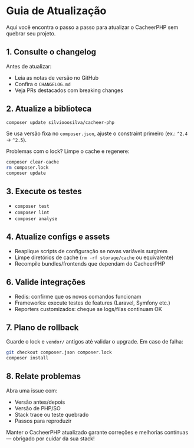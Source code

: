 # Guia de Atualização

Aqui você encontra o passo a passo para atualizar o CacheerPHP sem quebrar seu projeto.

## 1. Consulte o changelog

Antes de atualizar:

- Leia as notas de versão no GitHub
- Confira o `CHANGELOG.md`
- Veja PRs destacados com breaking changes

## 2. Atualize a biblioteca

```sh
composer update silviooosilva/cacheer-php
```

Se usa versão fixa no `composer.json`, ajuste o constraint primeiro (ex.: `^2.4` → `^2.5`).

Problemas com o lock? Limpe o cache e regenere:

```sh
composer clear-cache
rm composer.lock
composer update
```

## 3. Execute os testes

- `composer test`
- `composer lint`
- `composer analyse`

<!-- Se sua stack usa o Monitor, rode os cenários sintéticos:

```sh
php cacheer-monitor/Tests/stress_test.php
php cacheer-monitor/Tests/stress_io.php
```
-->

## 4. Atualize configs e assets

- Reaplique scripts de configuração se novas variáveis surgirem
- Limpe diretórios de cache (`rm -rf storage/cache` ou equivalente)
- Recompile bundles/frontends que dependam do CacheerPHP

<!--
## 5. Atualize o Cacheer Monitor

Dentro de `cacheer-monitor/`:

```sh
composer install
php bin/cacheer-monitor serve --host=127.0.0.1 --port=9966
```

A CLI do Monitor segue a mesma versão semântica da biblioteca; mantenha ambas alinhadas.
-->

## 6. Valide integrações

- Redis: confirme que os novos comandos funcionam
- Frameworks: execute testes de features (Laravel, Symfony etc.)
- Reporters customizados: cheque se logs/filas continuam OK

## 7. Plano de rollback

Guarde o lock e `vendor/` antigos até validar o upgrade. Em caso de falha:

```sh
git checkout composer.json composer.lock
composer install
```

## 8. Relate problemas

Abra uma issue com:

- Versão antes/depois
- Versão de PHP/SO
- Stack trace ou teste quebrado
- Passos para reproduzir

Manter o CacheerPHP atualizado garante correções e melhorias contínuas — obrigado por cuidar da sua stack!
